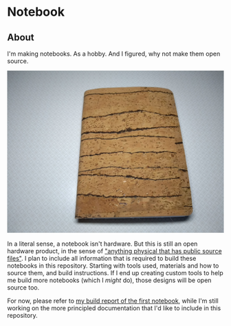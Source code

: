 # Notebook

## About

I'm making notebooks. As a hobby. And I figured, why not make them open source.

![A notebook, closed, bound in cork leather.](notebook.jpg)

In a literal sense, a notebook isn't hardware. But this is still an open hardware product, in the sense of ["anything physical that has public source files"][OSHWA FAQ]. I plan to include all information that is required to build these notebooks in this repository. Starting with tools used, materials and how to source them, and build instructions. If I end up creating custom tools to help me build more notebooks (which I *might* do), those designs will be open source too.

For now, please refer to [my build report of the first notebook](https://hanno.braun-odw.eu/notes/notebook/), while I'm still working on the more principled documentation that I'd like to include in this repository.

[OSHWA FAQ]: https://www.oshwa.org/faq/

